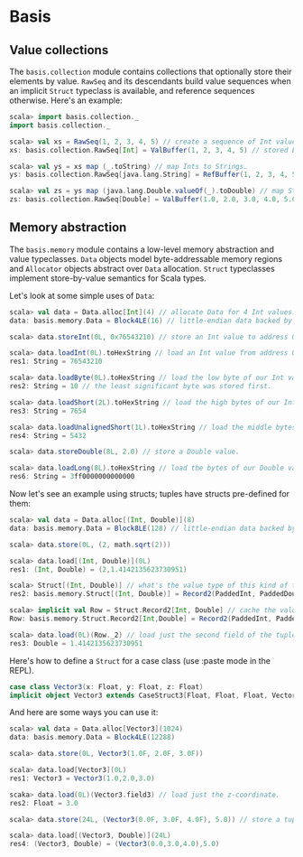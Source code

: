 Basis
=====

Value collections
--------------------------

The `basis.collection` module contains collections that optionally store their elements by value. `RawSeq` and its descendants build value sequences when an implicit `Struct` typeclass is available, and reference sequences otherwise. Here's an example:

```scala
scala> import basis.collection._
import basis.collection._

scala> val xs = RawSeq(1, 2, 3, 4, 5) // create a sequence of Int values.
xs: basis.collection.RawSeq[Int] = ValBuffer(1, 2, 3, 4, 5) // stored by-value.

scala> val ys = xs map (_.toString) // map Ints to Strings.
ys: basis.collection.RawSeq[java.lang.String] = RefBuffer(1, 2, 3, 4, 5) // stored by reference.

scala> val zs = ys map (java.lang.Double.valueOf(_).toDouble) // map Strings to Doubles.
zs: basis.collection.RawSeq[Double] = ValBuffer(1.0, 2.0, 3.0, 4.0, 5.0) // stored by value again.
```

Memory abstraction
------------------

The `basis.memory` module contains a low-level memory abstraction and value typeclasses. `Data` objects model byte-addressable memory regions and `Allocator` objects abstract over `Data` allocation. `Struct` typeclasses implement store-by-value semantics for Scala types.

Let's look at some simple uses of `Data`:

```scala
scala> val data = Data.alloc[Int](4) // allocate Data for 4 Int values.
data: basis.memory.Data = Block4LE(16) // little-endian data backed by an Int array.

scala> data.storeInt(0L, 0x76543210) // store an Int value to address 0.

scala> data.loadInt(0L).toHexString // load an Int value from address 0.
res1: String = 76543210

scala> data.loadByte(0L).toHexString // load the low byte of our Int value.
res2: String = 10 // the least significant byte was stored first.

scala> data.loadShort(2L).toHexString // load the high bytes of our Int value.
res3: String = 7654

scala> data.loadUnalignedShort(1L).toHexString // load the middle bytes of our Int value.
res4: String = 5432

scala> data.storeDouble(8L, 2.0) // store a Double value.

scala> data.loadLong(8L).toHexString // load the bytes of our Double value.
res6: String = 3ff0000000000000
```

Now let's see an example using structs; tuples have structs pre-defined for them:

```scala
scala> val data = Data.alloc[(Int, Double)](8)
data: basis.memory.Data = Block8LE(128) // little-endian data backed by a Long array.

scala> data.store(0L, (2, math.sqrt(2)))

scala> data.load[(Int, Double)](0L)
res1: (Int, Double) = (2,1.4142135623730951)

scala> Struct[(Int, Double)] // what's the value type of this kind of tuple?
res2: basis.memory.Struct[(Int, Double)] = Record2(PaddedInt, PaddedDouble)

scala> implicit val Row = Struct.Record2[Int, Double] // cache the value type.
Row: basis.memory.Struct.Record2[Int,Double] = Record2(PaddedInt, PaddedDouble)

scala> data.load(0L)(Row._2) // load just the second field of the tuple.
res3: Double = 1.4142135623730951
```

Here's how to define a `Struct` for a case class (use :paste mode in the REPL).

```scala
case class Vector3(x: Float, y: Float, z: Float)
implicit object Vector3 extends CaseStruct3[Float, Float, Float, Vector3]
```

And here are some ways you can use it:

```scala
scala> val data = Data.alloc[Vector3](1024)
data: basis.memory.Data = Block4LE(12288)

scala> data.store(0L, Vector3(1.0F, 2.0F, 3.0F))

scala> data.load[Vector3](0L)
res1: Vector3 = Vector3(1.0,2.0,3.0)

scaka> data.load(0L)(Vector3.field3) // load just the z-coordinate.
res2: Float = 3.0

scala> data.store(24L, (Vector3(0.0F, 3.0F, 4.0F), 5.0)) // store a tuple of a vector and a norm.

scala> data.load[(Vector3, Double)](24L)
res4: (Vector3, Double) = (Vector3(0.0,3.0,4.0),5.0)
```
